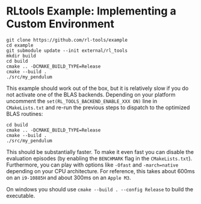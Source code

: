 # RLtools Example: Implementing a Custom Environment

```
git clone https://github.com/rl-tools/example
cd example
git submodule update --init external/rl_tools
mkdir build
cd build
cmake .. -DCMAKE_BUILD_TYPE=Release
cmake --build .
./src/my_pendulum
```

This example should work out of the box, but it is relatively slow if you do not activate one of the BLAS backends. Depending on your platform uncomment the `set(RL_TOOLS_BACKEND_ENABLE_XXX ON)` line in `CMakeLists.txt` and re-run the previous steps to dispatch to the optimized BLAS routines:

```
cd build
cmake .. -DCMAKE_BUILD_TYPE=Release
cmake --build .
./src/my_pendulum
```

This should be substantially faster. To make it even fast you can disable the evaluation episodes (by enabling the `BENCHMARK` flag in the `CMakeLists.txt`). Furthermore, you can play with options like `-Ofast` and `-march=native` depending on your CPU architecture. For reference, this takes about 600ms on an `i9-10885H` and about 300ms on an `Apple M3`.


On windows you should use `cmake --build . --config Release` to build the executable.